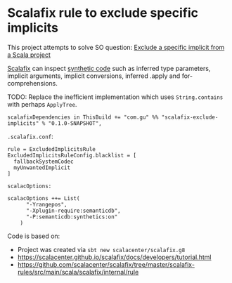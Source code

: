 # Scalafix rule to exclude specific implicits

This project attempts to solve SO question: [Exclude a specific implicit from a Scala project](https://stackoverflow.com/questions/50336960/exclude-a-specific-implicit-from-a-scala-project)

[Scalafix](https://github.com/scalacenter/scalafix/releases/tag/v0.9.0) can inspect [synthetic code](https://github.com/scalacenter/scalafix/blob/master/docs/developers/semantic-tree.md) such as inferred type parameters, implicit arguments, implicit conversions, inferred .apply and for-comprehensions.


TODO: Replace the inefficient implementation which uses `String.contains` with perhaps `ApplyTree`.

```
scalafixDependencies in ThisBuild += "com.gu" %% "scalafix-exclude-implicits" % "0.1.0-SNAPSHOT",
```

`.scalafix.conf`:
```
rule = ExcludedImplicitsRule
ExcludedImplicitsRuleConfig.blacklist = [
  fallbackSystemCodec
  myUnwantedImplicit
]
```

`scalacOptions:`
```
scalacOptions ++= List(
      "-Yrangepos",
      "-Xplugin-require:semanticdb",
      "-P:semanticdb:synthetics:on"
    )
```

Code is based on:
* Project was created via `sbt new scalacenter/scalafix.g8`
* https://scalacenter.github.io/scalafix/docs/developers/tutorial.html
* https://github.com/scalacenter/scalafix/tree/master/scalafix-rules/src/main/scala/scalafix/internal/rule





